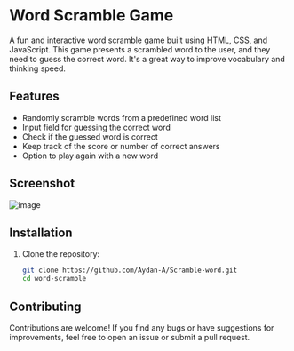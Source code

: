 # Word Scramble Game

A fun and interactive word scramble game built using HTML, CSS, and JavaScript. This game presents a scrambled word to the user, and they need to guess the correct word. It's a great way to improve vocabulary and thinking speed.

## Features

- Randomly scramble words from a predefined word list
- Input field for guessing the correct word
- Check if the guessed word is correct
- Keep track of the score or number of correct answers
- Option to play again with a new word

## Screenshot

![image](https://github.com/user-attachments/assets/e1dfe646-e2c6-4272-9317-59c945ecae0b)


## Installation

1. Clone the repository:

   ```bash
   git clone https://github.com/Aydan-A/Scramble-word.git
   cd word-scramble

## Contributing
Contributions are welcome! If you find any bugs or have suggestions for improvements, feel free to open an issue or submit a pull request.

